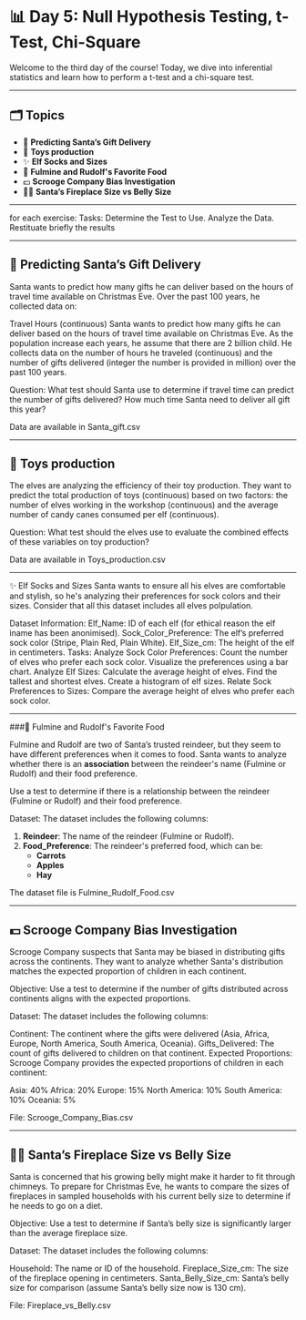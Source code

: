 # 📊 **Day 5: Null Hypothesis Testing, t-Test, Chi-Square**  

Welcome to the third day of the course! Today, we dive into inferential statistics and learn how to perform a t-test and a chi-square test.

---

## 🗂️ **Topics**

- 🎁 **Predicting Santa’s Gift Delivery**  
- 🍬 **Toys production**  
- ✨ **Elf Socks and Sizes**
- 🎄 **Fulmine and Rudolf's Favorite Food**
- 💵 **Scrooge Company Bias Investigation**
- 🎅🏻 **Santa’s Fireplace Size vs Belly Size**

---
for each exercise: 
Tasks:
Determine the Test to Use.
Analyze the Data.
Restituate  briefly the results

---

## 🎁 Predicting Santa’s Gift Delivery
Santa wants to predict how many gifts he can deliver based on the hours of travel time available on Christmas Eve. Over the past 100 years, he collected data on:

Travel Hours (continuous)
Santa wants to predict how many gifts he can deliver based on the hours of travel time available on Christmas Eve. As the population increase each years, he assume that there are 2 billion child. He collects data on the number of hours he traveled (continuous) and the number of gifts delivered (integer the number is provided in million) over the past 100 years.

Question: What test should Santa use to determine if travel time can predict the number of gifts delivered?
How much time Santa need to deliver all gift this year?

Data are available in Santa_gift.csv

--- 

## 🍬 Toys production
The elves are analyzing the efficiency of their toy production. They want to predict the total production of toys (continuous) based on two factors: the number of elves working in the workshop (continuous) and the average number of candy canes consumed per elf (continuous).

Question: What test should the elves use to evaluate the combined effects of these variables on toy production?

Data are available in Toys_production.csv

---

✨ Elf Socks and Sizes
Santa wants to ensure all his elves are comfortable and stylish, so he's analyzing their preferences for sock colors and their sizes. Consider that all this dataset includes all elves polpulation.

Dataset Information:
Elf_Name: ID of each elf (for ethical reason the elf ìname has been anonimised).
Sock_Color_Preference: The elf’s preferred sock color (Stripe, Plain Red, Plain White).
Elf_Size_cm: The height of the elf in centimeters.
Tasks:
Analyze Sock Color Preferences:
Count the number of elves who prefer each sock color.
Visualize the preferences using a bar chart.
Analyze Elf Sizes:
Calculate the average height of elves.
Find the tallest and shortest elves.
Create a histogram of elf sizes.
Relate Sock Preferences to Sizes:
Compare the average height of elves who prefer each sock color.

---

###🎄 Fulmine and Rudolf's Favorite Food

Fulmine and Rudolf are two of Santa’s trusted reindeer, but they seem to have different preferences when it comes to food. Santa wants to analyze whether there is an **association** between the reindeer's name (Fulmine or Rudolf) and their food preference.


Use a test to determine if there is a relationship between the reindeer (Fulmine or Rudolf) and their food preference.  

Dataset:
The dataset includes the following columns:
1. **Reindeer**: The name of the reindeer (Fulmine or Rudolf).  
2. **Food_Preference**: The reindeer's preferred food, which can be:
   - **Carrots**  
   - **Apples**  
   - **Hay**  

The dataset file is Fulmine_Rudolf_Food.csv

---

## 💵 Scrooge Company Bias Investigation
Scrooge Company suspects that Santa may be biased in distributing gifts across the continents. They want to analyze whether Santa's distribution matches the expected proportion of children in each continent.

Objective:
Use a test to determine if the number of gifts distributed across continents aligns with the expected proportions.

Dataset:
The dataset includes the following columns:

Continent: The continent where the gifts were delivered (Asia, Africa, Europe, North America, South America, Oceania).
Gifts_Delivered: The count of gifts delivered to children on that continent.
Expected Proportions:
Scrooge Company provides the expected proportions of children in each continent:

Asia: 40%
Africa: 20%
Europe: 15%
North America: 10%
South America: 10%
Oceania: 5%

File: Scrooge_Company_Bias.csv

---

## 🎅🏻 Santa’s Fireplace Size vs Belly Size
Santa is concerned that his growing belly might make it harder to fit through chimneys. To prepare for Christmas Eve, he wants to compare the sizes of fireplaces in sampled households with his current belly size to determine if he needs to go on a diet.

Objective:
Use a test to determine if Santa’s belly size is significantly larger than the average fireplace size.

Dataset:
The dataset includes the following columns:

Household: The name or ID of the household.
Fireplace_Size_cm: The size of the fireplace opening in centimeters.
Santa_Belly_Size_cm: Santa’s belly size for comparison (assume Santa’s belly size now is 130 cm).

File: Fireplace_vs_Belly.csv
